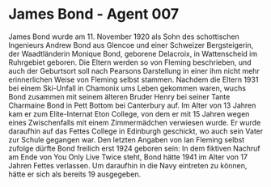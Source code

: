 # James Bond - Agent 007

James Bond wurde am 11. November 1920 als Sohn des schottischen Ingenieurs 
Andrew Bond aus Glencoe und einer Schweizer Bergsteigerin, der Waadtländerin 
Monique Bond, geborene Delacroix, in Wattenscheid im Ruhrgebiet geboren. 
Die Eltern werden so von Fleming beschrieben, und auch der Geburtsort soll 
nach Pearsons Darstellung in einer ihm nicht mehr erinnerlichen Weise von 
Fleming selbst stammen. 
Nachdem die Eltern 1931 bei einem Ski-Unfall in Chamonix ums Leben gekommen waren, 
wuchs Bond zusammen mit seinem älteren Bruder Henry bei seiner Tante 
Charmaine Bond in Pett Bottom bei Canterbury auf. 
Im Alter von 13 Jahren kam er zum Elite-Internat Eton College, von dem er 
mit 15 Jahren wegen eines Zwischenfalls mit einem Zimmermädchen verwiesen wurde. 
Er wurde daraufhin auf das Fettes College in Edinburgh geschickt, wo auch sein Vater zur Schule gegangen war. 
Den letzten Angaben von Ian Fleming selbst zufolge dürfte Bond freilich erst 
1924 geboren sein: In dem fiktiven Nachruf am Ende von You Only Live Twice steht, 
Bond hätte 1941 im Alter von 17 Jahren Fettes verlassen. 
Um daraufhin in die Navy eintreten zu können, hätte er sich als bereits 19 ausgegeben.
